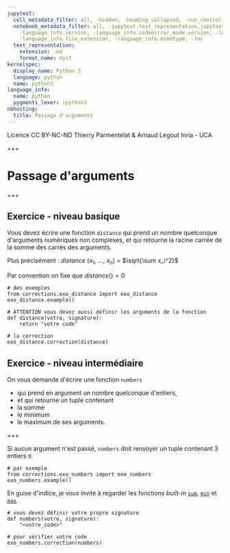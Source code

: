 ```yaml
---
jupytext:
  cell_metadata_filter: all, -hidden, -heading_collapsed, -run_control, -trusted
  notebook_metadata_filter: all, -jupytext.text_representation.jupytext_version, -jupytext.text_representation.format_version,
    -language_info.version, -language_info.codemirror_mode.version, -language_info.codemirror_mode,
    -language_info.file_extension, -language_info.mimetype, -toc
  text_representation:
    extension: .md
    format_name: myst
kernelspec:
  display_name: Python 3
  language: python
  name: python3
language_info:
  name: python
  pygments_lexer: ipython3
nbhosting:
  title: Passage d'arguments
---
```


<div class="licence">
<span>Licence CC BY-NC-ND</span>
<span>Thierry Parmentelat &amp; Arnaud Legout</span>
<span>Inria - UCA</span>
</div>

+++

# Passage d'arguments

+++

## Exercice - niveau basique

Vous devez écrire une fonction `distance` qui prend un nombre quelconque d'arguments numériques non complexes, et qui retourne la racine carrée de la somme des carrés des arguments. 

Plus précisément :
$distance$ ($x_1$, ..., $x_n$) = $\sqrt{\sum x_i^2}$

Par convention on fixe que $distance() = 0$

```{code-cell} ipython3
# des exemples
from corrections.exo_distance import exo_distance
exo_distance.example()
```

```{code-cell} ipython3
# ATTENTION vous devez aussi définir les arguments de la fonction
def distance(votre, signature):
    return "votre code"
```

```{code-cell} ipython3
# la correction
exo_distance.correction(distance)
```

## Exercice - niveau intermédiaire

On vous demande d'écrire une fonction `numbers` 

* qui prend en argument un nombre quelconque d'entiers,
* et qui retourne un tuple contenant
 * la somme
 * le minimum
 * le maximum
de ses arguments.

+++

Si aucun argument n'est passé, `numbers` doit renvoyer un tuple contenant 3 entiers `0`.

```{code-cell} ipython3
# par exemple
from corrections.exo_numbers import exo_numbers
exo_numbers.example()
```

En guise d'indice, je vous invite à regarder les fonctions *built-in* [`sum`](https://docs.python.org/3/library/functions.html#sum), [`min`](https://docs.python.org/3/library/functions.html#min) et [`max`](https://docs.python.org/3/library/functions.html#max).

```{code-cell} ipython3
# vous devez définir votre propre signature
def numbers(votre, signature):
    "<votre_code>"
```

```{code-cell} ipython3
# pour vérifier votre code
exo_numbers.correction(numbers)
```
